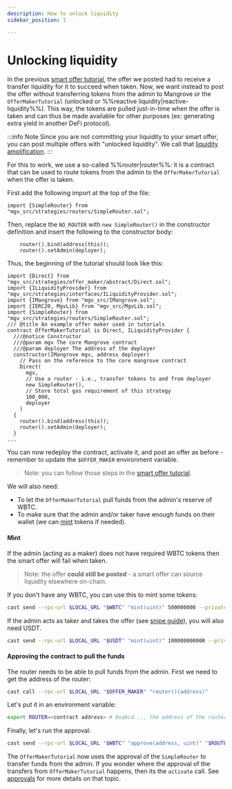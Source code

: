 ```yaml
---
description: How to unlock liquidity
sidebar_position: 1

---
```


# Unlocking liquidity

In the previous [smart offer tutorial](../getting-started/smart-offer.md), the offer we posted had to receive a transfer liquidity for it to succeed when taken. Now, we want instead to post the offer without transferring tokens from the admin to Mangrove or the `OfferMakerTutorial` (unlocked or %%reactive liquidity|reactive-liquidity%%). This way, the tokens are pulled just-in-time when the offer is taken and can thus be made available for other purposes (ex: generating extra yield in another DeFi protocol).

:::info Note
Since you are not committing your liquidity to your smart offer, you can post multiple offers with "unlocked liquidity". We call that [liquidity amplification](/docs/developers/terms/amplified-liquidity.md).
:::

For this to work, we use a so-called %%router|router%%: it is a contract that can be used to route tokens from the admin to the `OfferMakerTutorial` when the offer is taken.<br />

First add the following import at the top of the file:

```solidity
import {SimpleRouter} from "mgv_src/strategies/routers/SimpleRouter.sol";
```

Then, replace the `NO_ROUTER` with `new SimpleRouter()` in the constructor definition and insert the following to the constructor body:

```solidity
    router().bind(address(this));
    router().setAdmin(deployer);
```
Thus, the beginning of the tutorial should look like this:

```solidity
import {Direct} from "mgv_src/strategies/offer_maker/abstract/Direct.sol";
import {ILiquidityProvider} from "mgv_src/strategies/interfaces/ILiquidityProvider.sol";
import {IMangrove} from "mgv_src/IMangrove.sol";
import {IERC20, MgvLib} from "mgv_src/MgvLib.sol";
import {SimpleRouter} from "mgv_src/strategies/routers/SimpleRouter.sol";
/// @title An example offer maker used in tutorials
contract OfferMakerTutorial is Direct, ILiquidityProvider {
  ///@notice Constructor
  ///@param mgv The core Mangrove contract
  ///@param deployer The address of the deployer
  constructor(IMangrove mgv, address deployer)
    // Pass on the reference to the core mangrove contract
    Direct(
      mgv,
      // Use a router - i.e., transfer tokens to and from deployer
      new SimpleRouter(),
      // Store total gas requirement of this strategy
      100_000,
      deployer
    )
  {
    router().bind(address(this));
    router().setAdmin(deployer);
  }
...
```
You can now redeploy the contract, activate it, and post an offer as before - remember to update the `$OFFER_MAKER` environment variable.
> Note: you can follow those steps in the [smart offer tutorial](../getting-started/smart-offer.md).


We will also need:
* To let the `OfferMakerTutorial` pull funds from the admin's reserve of WBTC.
* To make sure that the admin and/or taker have enough funds on their wallet (we can [mint](#mint) tokens if needed).

#### Mint

If the admin (acting as a maker) does not have required WBTC tokens then the smart offer will fail when taken.
> Note: the offer **could still be posted** - a smart offer can source liquidity elsewhere on-chain.

If you don't have any WBTC, you can use this to mint some tokens:


```bash
cast send --rpc-url $LOCAL_URL "$WBTC" "mint(uint)" 500000000 --private-key "$PRIVATE_KEY"
```

If the admin acts as taker and takes the offer (see [snipe guide](../guides/howToSnipe.md)), you will also need USDT.

```bash
cast send --rpc-url $LOCAL_URL "$USDT" "mint(uint)" 100000000000 --private-key "$PRIVATE_KEY"
```

#### Approving the contract to pull the funds

The router needs to be able to pull funds from the admin. First we need to get the address of the router:

```bash
cast call --rpc-url $LOCAL_URL "$OFFER_MAKER" "router()(address)"
```
Let's put it in an environment variable:

```bash
export ROUTER=<contract address> # 0xabcd..., the address of the router returned by the previous command
```

Finally, let's run the approval:

```bash
cast send --rpc-url $LOCAL_URL "$WBTC" "approve(address, uint)" "$ROUTER" 100000000 --private-key "$PRIVATE_KEY"
```


The `OfferMakerTutorial` now uses the approval of the `SimpleRouter` to transfer funds from the admin. If you wonder where the approval of the transfers from `OfferMakerTutorial` happens, then its the `activate` call. See [approvals](../guides/approvals.md) for more details on that topic.
